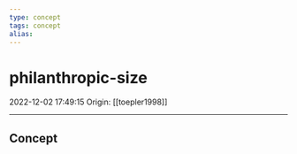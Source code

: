 ```yaml
---
type: concept
tags: concept
alias:
---
```


# philanthropic-size

2022-12-02 17:49:15
Origin: [[toepler1998]]

---

## Concept
